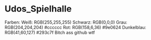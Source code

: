 # Udos_Spielhalle

Farben:
Weiß: RGB(255,255,255)
Schwarz: RGB(0,0,0)
Grau: RGB(204,204,204) #cccccc
Rot: RGB(158,6,36) #9e0624
Dunkelblau: RGB(41,60,127) #293c7f
Bitch ass github wtf
